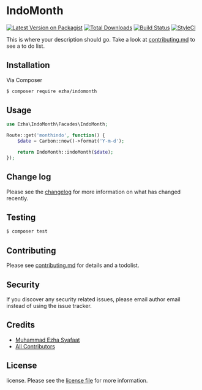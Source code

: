 # IndoMonth

[![Latest Version on Packagist][ico-version]][link-packagist]
[![Total Downloads][ico-downloads]][link-downloads]
[![Build Status][ico-travis]][link-travis]
[![StyleCI][ico-styleci]][link-styleci]

This is where your description should go. Take a look at [contributing.md](contributing.md) to see a to do list.

## Installation

Via Composer

``` bash
$ composer require ezha/indomonth
```

## Usage

```php
use Ezha\IndoMonth\Facades\IndoMonth;

Route::get('monthindo', function() {
    $date = Carbon::now()->format('Y-m-d');

    return IndoMonth::indoMonth($date);
});
```

## Change log

Please see the [changelog](changelog.md) for more information on what has changed recently.

## Testing

``` bash
$ composer test
```

## Contributing

Please see [contributing.md](contributing.md) for details and a todolist.

## Security

If you discover any security related issues, please email author email instead of using the issue tracker.

## Credits

- [Muhammad Ezha Syafaat][link-author]
- [All Contributors][link-contributors]

## License

license. Please see the [license file](license.md) for more information.

[ico-version]: https://img.shields.io/packagist/v/ezha/indomonth.svg?style=flat-square
[ico-downloads]: https://img.shields.io/packagist/dt/ezha/indomonth.svg?style=flat-square
[ico-travis]: https://img.shields.io/travis/ezha/indomonth/master.svg?style=flat-square
[ico-styleci]: https://styleci.io/repos/331256613/shield

[link-packagist]: https://packagist.org/packages/ezha/indomonth
[link-downloads]: https://packagist.org/packages/ezha/indomonth
[link-travis]: https://travis-ci.org/ezha/indomonth
[link-styleci]: https://styleci.io/repos/331256613
[link-author]: https://github.com/ezha
[link-contributors]: ../../contributors
